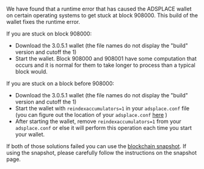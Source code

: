 We have found that a runtime error that has caused the ADSPLACE wallet on certain operating systems to get stuck at block 908000. This build of the wallet fixes the runtime error.

If you are stuck on block 908000:
- Download the 3.0.5.1 wallet (the file names do not display the "build" version and cutoff the 1)
- Start the wallet. Block 908000 and 908001 have some computation that occurs and it is normal for them to take longer to process than a typical block would.

If you are stuck on a block before 908000:
- Download the 3.0.5.1 wallet (the file names do not display the "build" version and cutoff the 1)
- Start the wallet with `reindexaccumulators=1` in your `adsplace.conf` file (you can figure out the location of your `adsplace.conf` [here](https://adsplace.freshdesk.com/support/solutions/articles/30000004664-where-are-my-wallet-dat-blockchain-and-configuration-conf-files-located-) )
- After starting the wallet, remove `reindexaccumulators=1` from your `adsplace.conf` or else it will perform this operation each time you start your wallet.

If both of those solutions failed you can use the [blockchain snapshot](http://178.254.23.111/~pub/ADSPLACE/Daily-Snapshots-Html/ADSPLACE-Daily-Snapshots.html). If using the snapshot, please carefully follow the instructions on the snapshot page.